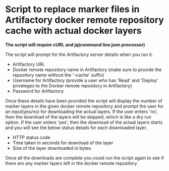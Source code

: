 Script to replace marker files in Artifactory docker remote repository cache with actual docker layers 
======================================================================================================

**The script will require cURL and jq(command line json processor)**

The script will prompt for the Artifactory server details when you run it.

- Artifactory URL
- Docker remote repository name in Artifactory (make sure to provide the repsoitory name without the '-cache' suffix)
- Username for Artifactory (provide a user who has 'Read' and 'Deploy' priveleges to the Docker remote repository in Artifactory)
- Password for Artifactory

Once these details have been provided the script will display the number of marker layers in the given docker remote repository and prompt the user for an input(yes/no) for downloading the actual layers. If the user enters 'no', then the download of the layers will be skipped, which is like a dry run option. If the user enters 'yes', then the download of the actual layers starts and you will see the below status details for each downloaded layer.

- HTTP status code
- Time taken in seconds for download of the layer
- Size of the layer downloaded in bytes

Once all the downloads are complete you could run the script again to see if there are any marker layers left in the docker remote repository.
